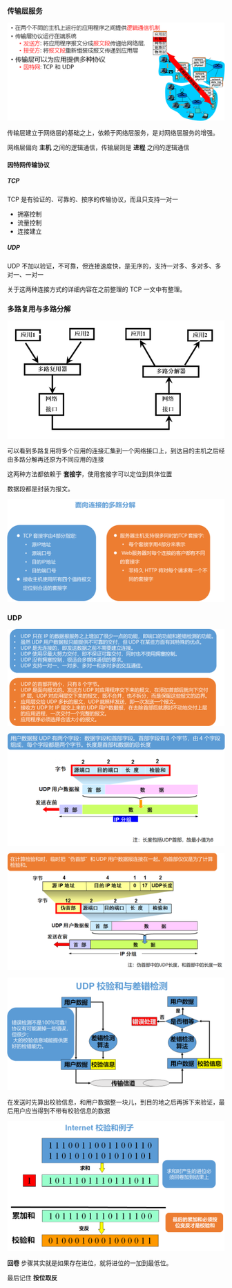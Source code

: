 ### 传输层服务

![image-20220329163001853](image-20220329163001853.png)

传输层建立于网络层的基础之上，依赖于网络层服务，是对网络层服务的增强。

网络层偏向 **主机** 之间的逻辑通信，传输层则是 **进程** 之间的逻辑通信

#### 因特网传输协议

##### TCP

TCP 是有验证的、可靠的、按序的传输协议，而且只支持一对一

- 拥塞控制 
- 流量控制
- 连接建立

##### UDP

UDP 不加以验证，不可靠，但连接速度快，是无序的，支持一对多、多对多、多对一、一对一

关于这两种连接方式的详细内容在之前整理的 TCP 一文中有整理。

### 多路复用与多路分解

![image-20220329164255031](image-20220329164255031.png)

可以看到多路复用将多个应用的连接汇集到一个网络接口上，到达目的主机之后经由多路分解再还原为不同应用的连接

这两种方法都依赖于 **套接字**，使用套接字可以定位到具体位置

数据段都是封装为报文。

![image-20220329164953491](image-20220329164953491.png)

### UDP

![image-20220329170542000](image-20220329170542000.png)

![image-20220329170757928](image-20220329170757928.png)

![image-20220329170853011](image-20220329170853011.png)

![image-20220329170949888](image-20220329170949888.png)

在发送时先算出校验信息，和用户数据整一块儿，到目的地之后再拆下来验证，最后用户应当得到不带有校验信息的数据

![image-20220329171214842](image-20220329171214842.png)

**回卷** 步骤其实就是如果存在进位，就将进位的一加到最低位。

最后记住 **按位取反**